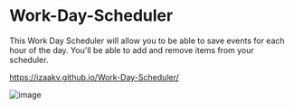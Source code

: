 # Work-Day-Scheduler
This Work Day Scheduler will allow you to be able to save events for each hour of the day.  You'll be able to add and remove items from your scheduler.

https://izaakv.github.io/Work-Day-Scheduler/

![image](https://user-images.githubusercontent.com/116414886/207238839-4d82f4b5-6faf-472c-9c75-b7d755949f26.png)
